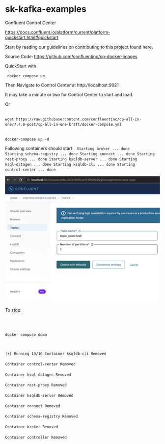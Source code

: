 # sk-kafka-examples
Confluent Control Center

https://docs.confluent.io/platform/current/platform-quickstart.html#quickstart

Start by reading our guidelines on contributing to this project found here.

Source Code: https://github.com/confluentinc/cp-docker-images


QuickStart with 

<code> docker compose up </code>

Then Navigate to Control Center at 
http://localhost:9021

It may take a minute or two for Control Center to start and load.

Or

<code>
wget https://raw.githubusercontent.com/confluentinc/cp-all-in-one/7.4.0-post/cp-all-in-one-kraft/docker-compose.yml

docker-compose up -d
</code>

Following containers should start:
<code>
Starting broker ... done
Starting schema-registry ... done
Starting connect         ... done
Starting rest-proxy      ... done
Starting ksqldb-server   ... done
Starting ksql-datagen    ... done
Starting ksqldb-cli      ... done
Starting control-center  ... done
</code>
<p></p>
<p>
<img title="C3 Dashboard" alt="C3 Dashboard" src="/images/2023-07-14-C3-dashboard.png">
</p>
<p>
To stop:
</p>
<code>
 
 docker compose down
 </code>
 <code><p>
 
[+] Running 10/10
 Container ksqldb-cli        Removed                                                                                                   
 Container control-center    Removed                                                                                                   
 Container ksql-datagen      Removed                                                                                                  
 Container rest-proxy        Removed                                                                                                   
 Container ksqldb-server     Removed                                                                                                  
 Container connect           Removed                                                                                                   
 Container schema-registry   Removed                                                                                                   
 Container broker            Removed                                                                                                   
 Container controller        Removed   
 </code></p>
